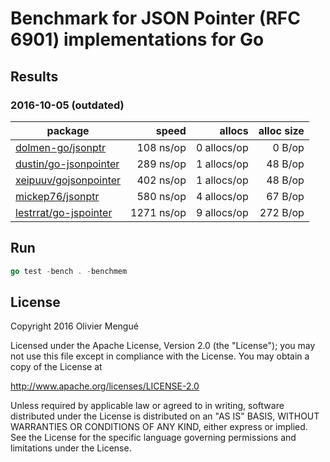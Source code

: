 
# Benchmark for JSON Pointer (RFC 6901) implementations for Go

## Results

### 2016-10-05 (outdated)

| package                                                           | speed       | allocs       | alloc size |
|-------------------------------------------------------------------|------------:|-------------:|-----------:|
| [dolmen-go/jsonptr](https://github.com/dolmen-go/jsonptr)         |   108 ns/op |  0 allocs/op |     0 B/op |
| [dustin/go-jsonpointer](https://github.com/dustin/go-jsonpointer) |   289 ns/op |  1 allocs/op |    48 B/op |
| [xeipuuv/gojsonpointer](https://github.com/xeipuuv/gojsonpointer) |   402 ns/op |  1 allocs/op |    48 B/op |
| [mickep76/jsonptr](https://github.com/mickep76/jsonptr)           |   580 ns/op |  4 allocs/op |    67 B/op |
| [lestrrat/go-jspointer](https://github.com/lestrrat/go-jspointer) |  1271 ns/op |  9 allocs/op |   272 B/op |

## Run

```go
go test -bench . -benchmem
```

## License

Copyright 2016 Olivier Mengué

Licensed under the Apache License, Version 2.0 (the "License");
you may not use this file except in compliance with the License.
You may obtain a copy of the License at

   http://www.apache.org/licenses/LICENSE-2.0

Unless required by applicable law or agreed to in writing, software
distributed under the License is distributed on an "AS IS" BASIS,
WITHOUT WARRANTIES OR CONDITIONS OF ANY KIND, either express or implied.
See the License for the specific language governing permissions and
limitations under the License.
